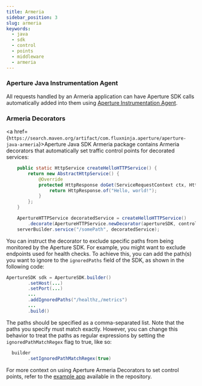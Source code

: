```yaml
---
title: Armeria
sidebar_position: 3
slug: armeria
keywords:
  - java
  - sdk
  - control
  - points
  - middleware
  - armeria
---
```


### Aperture Java Instrumentation Agent

All requests handled by an Armeria application can have Aperture SDK calls
automatically added into them using [Aperture Instrumentation Agent][javaagent].

### Armeria Decorators

<a
href={`https://search.maven.org/artifact/com.fluxninja.aperture/aperture-java-armeria`}>Aperture
Java SDK Armeria package</a> contains Armeria decorators that automatically set
traffic control points for decorated services:

```java
    public static HttpService createHelloHTTPService() {
        return new AbstractHttpService() {
            @Override
            protected HttpResponse doGet(ServiceRequestContext ctx, HttpRequest req) {
                return HttpResponse.of("Hello, world!");
            }
        };
    }

    ApertureHTTPService decoratedService = createHelloHTTPService()
        .decorate(ApertureHTTPService.newDecorator(apertureSDK, controlPointName));
    serverBuilder.service("/somePath", decoratedService);
```

You can instruct the decorator to exclude specific paths from being monitored by
the Aperture SDK. For example, you might want to exclude endpoints used for
health checks. To achieve this, you can add the path(s) you want to ignore to
the `ignoredPaths` field of the SDK, as shown in the following code:

```java
ApertureSDK sdk = ApertureSDK.builder()
        .setHost(...)
        .setPort(...)
        ...
        .addIgnoredPaths("/healthz,/metrics")
        ...
        .build()
```

The paths should be specified as a comma-separated list. Note that the paths you
specify must match exactly. However, you can change this behavior to treat the
paths as regular expressions by setting the `ignoredPathMatchRegex` flag to
true, like so:

```java
  builder
        .setIgnoredPathMatchRegex(true)
```

For more context on using Aperture Armeria Decorators to set control points,
refer to the [example app][armeria-example] available in the repository.

[armeria-example]:
  https://github.com/fluxninja/aperture-java/tree/releases/aperture-java/v1.0.0/examples/armeria-example
[javaagent]: /integrations/flow-control/sdk/java/auto-instrumentation.md
